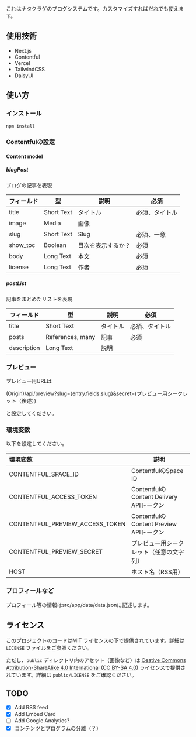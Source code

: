 これはナタクラゲのブログシステムです。カスタマイズすればだれでも使えます。

## 使用技術
- Next.js
- Contentful
- Vercel
- TailwindCSS
- DaisyUI

## 使い方

### インストール

```bash
npm install
```

### Contentfulの設定

#### Content model

##### blogPost
ブログの記事を表現

| フィールド | 型 | 説明 | 必須 |
| --------- | --- | ---- | ---- |
| title | Short Text | タイトル | 必須、タイトル |
| image | Media | 画像 |  |
| slug | Short Text | Slug | 必須、一意 |
| show_toc | Boolean | 目次を表示するか？ | 必須 |
| body | Long Text | 本文 | 必須 |
| license | Long Text | 作者 | 必須 |

##### postList
記事をまとめたリストを表現

| フィールド | 型 | 説明 | 必須 |
| --------- | --- | ---- | ---- |
| title | Short Text | タイトル | 必須、タイトル |
| posts | References, many | 記事 | 必須 |
| description | Long Text | 説明 | |

### プレビュー
プレビュー用URLは

(Origin)/api/preview?slug={entry.fields.slug}&secret=(プレビュー用シークレット（後述）)

と設定してください。

### 環境変数

以下を設定してください。

| 環境変数 | 説明 |
|:--------| ---- |
|CONTENTFUL_SPACE_ID | ContentfulのSpace ID |
|CONTENTFUL_ACCESS_TOKEN | ContentfulのContent Delivery APIトークン |
|CONTENTFUL_PREVIEW_ACCESS_TOKEN | ContentfulのContent Preview APIトークン |
|CONTENTFUL_PREVIEW_SECRET | プレビュー用シークレット（任意の文字列） |
|HOST | ホスト名（RSS用） |

### プロフィールなど
プロフィール等の情報はsrc/app/data/data.jsonに記述します。

## ライセンス

このプロジェクトのコードはMIT ライセンスの下で提供されています。詳細は `LICENSE` ファイルをご参照ください。

ただし、`public` ディレクトリ内のアセット（画像など）は [Ceative Commons Attribution-ShareAlike 4.0 International (CC BY-SA 4.0)](https://creativecommons.org/licenses/by-sa/4.0/) ライセンスで提供されています。詳細は `public/LICENSE` をご確認ください。

## TODO

- [x] Add RSS feed
- [x] Add Embed Card
- [ ] Add Google Analytics?
- [x] コンテンツとプログラムの分離（？）